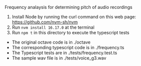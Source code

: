 Frequency analaysis for determining pitch of audio recordings

1. Install Node by running the curl command on this web page: https://github.com/nvm-sh/nvm
2. Run `nvm install 16.17.0` at the terminal
3. Run `npm t` in this directory to execute the typescript tests

* The original octave code is in ./octave
* The corresponding typescript code is in ./frequency.ts
* The Typescript tests are in ./tests/frequency.test.ts
* The sample wav file is in ./tests/voice_g3.wav
